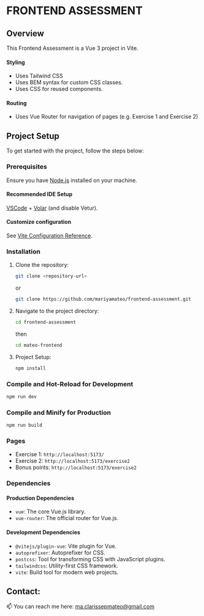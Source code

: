 # FRONTEND ASSESSMENT

## Overview

This Frontend Assessment is a Vue 3 project in Vite. 

#### Styling

- Uses Tailwind CSS
- Uses BEM syntax for custom CSS classes.
- Uses CSS for reused components.

#### Routing

- Uses Vue Router for navigation of pages (e.g. Exercise 1 and Exercise 2)

## Project Setup

To get started with the project, follow the steps below:

### Prerequisites

Ensure you have [Node.js](https://nodejs.org/) installed on your machine.

#### Recommended IDE Setup

[VSCode](https://code.visualstudio.com/) + [Volar](https://marketplace.visualstudio.com/items?itemName=Vue.volar) (and disable Vetur).

#### Customize configuration

See [Vite Configuration Reference](https://vitejs.dev/config/).

### Installation

1. Clone the repository:

   ```bash
   git clone <repository-url>
   ```
   or
   ```bash
   git clone https://github.com/mariyamateo/frontend-assessment.git
   ```

3. Navigate to the project directory:

   ```sh
   cd frontend-assessment
   ```
   then
   ```sh
   cd mateo-frontend
   ```
5. Project Setup:

   ```sh
   npm install
   ```

### Compile and Hot-Reload for Development

   ```sh
   npm run dev
   ```
### Compile and Minify for Production

```sh
npm run build
```

### Pages

- Exercise 1: `http://localhost:5173/` 
- Exercise 2: `http://localhost:5173/exercise2`
- Bonus points: `http://localhost:5173/exercise2`

### Dependencies

#### Production Dependencies

- `vue`: The core Vue.js library.
- `vue-router`: The official router for Vue.js.

#### Development Dependencies

- `@vitejs/plugin-vue`: Vite plugin for Vue.
- `autoprefixer`: Autoprefixer for CSS.
- `postcss`: Tool for transforming CSS with JavaScript plugins.
- `tailwindcss`: Utility-first CSS framework.
- `vite`: Build tool for modern web projects.

## Contact:

 📫 You can reach me here: [ma.clarissepmateo@gmail.com](mailto:ma.clarissepmateo@gmail.com)
